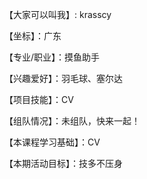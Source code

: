 
【大家可以叫我】: krasscy

【坐标】：广东

【专业/职业】：摸鱼助手

【兴趣爱好】：羽毛球、塞尔达

【项目技能】：CV

【组队情况】：未组队，快来一起！ 

【本课程学习基础】：CV

【本期活动目标】：技多不压身

